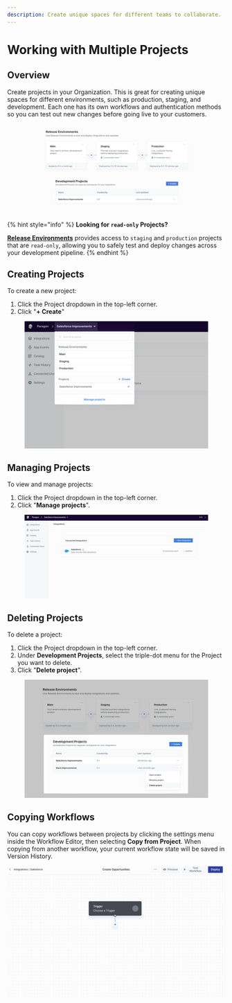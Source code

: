```yaml
---
description: Create unique spaces for different teams to collaborate.
---
```


# Working with Multiple Projects

## Overview

Create projects in your Organization. This is great for creating unique spaces for different environments, such as production, staging, and development. Each one has its own workflows and authentication methods so you can test out new changes before going live to your customers.

<figure><img src="../.gitbook/assets/Projects in Paragon Connect.png" alt=""><figcaption></figcaption></figure>

{% hint style="info" %}
**Looking for `read-only` Projects?**

[**Release Environments**](release-environments.md) provides access to `staging` and `production` projects that are `read-only`, allowing you to safely test and deploy changes across your development pipeline.
{% endhint %}

## Creating Projects

To create a new project:&#x20;

1. Click the Project dropdown in the top-left corner.
2. Click "**+ Create**"

<figure><img src="../.gitbook/assets/Creating Projects in Paragon Connect.png" alt=""><figcaption></figcaption></figure>

## Managing Projects

To view and manage projects:

1. Click the Project dropdown in the top-left corner.
2. Click "**Manage projects**".

<figure><img src="../.gitbook/assets/Managing Projects in Paragon Connect.gif" alt=""><figcaption></figcaption></figure>

## Deleting Projects

To delete a project:

1. Click the Project dropdown in the top-left corner.
2. Under **Development Projects**, select the triple-dot menu for the Project you want to delete.
3. Click "**Delete project**".

<figure><img src="../.gitbook/assets/Deleting Projects in Paragon Connect.png" alt=""><figcaption></figcaption></figure>

## Copying Workflows

You can copy workflows between projects by clicking the settings menu inside the Workflow Editor, then selecting **Copy from Project**. When copying from another workflow, your current workflow state will be saved in Version History.

![](<../.gitbook/assets/Copying workflows from other projects in Paragon Connect.gif>)
